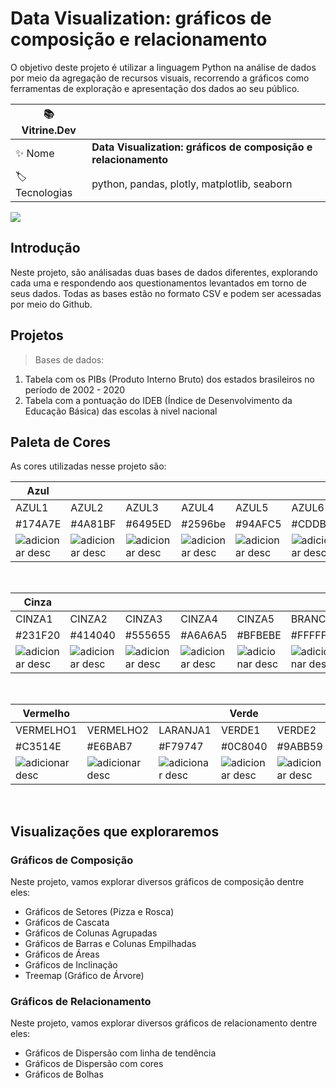# Data Visualization: gráficos de composição e relacionamento

O objetivo deste projeto é utilizar a linguagem Python na análise de dados por meio da agregação de recursos visuais, recorrendo a gráficos como ferramentas de exploração e apresentação dos dados ao seu público.


| :books: Vitrine.Dev |     |
| -------------  | --- |
| :sparkles: Nome        | **Data Visualization: gráficos de composição e relacionamento**
| :label: Tecnologias | python, pandas, plotly, matplotlib, seaborn

<!-- Inserir imagem com a #vitrinedev ao final do link -->
![](https://vitrinedev.s3.amazonaws.com/Diagrama+de+Visualiza%C3%A7%C3%A3o+de+Dados+(Andrew+Abela+-+Traduzido+por+Afonso+Rios).png#vitrinedev)

## Introdução

Neste projeto, são análisadas duas bases de dados diferentes, explorando cada uma e respondendo aos questionamentos levantados em torno de seus dados. Todas as bases estão no formato CSV e podem ser acessadas por meio do Github.

## Projetos

> Bases de dados:

<ol> 
  <li> Tabela com os PIBs (Produto Interno Bruto) dos estados brasileiros no período de 2002 - 2020</li>
  <li> Tabela com a pontuação do IDEB (Índice de Desenvolvimento da Educação Básica) das escolas à nivel nacional</li>
</ol>

## Paleta de Cores

As cores utilizadas nesse projeto são: 

|Azul||||||
|------|------|------|------|------|------|
| AZUL1 |AZUL2 |AZUL3 |AZUL4 |AZUL5 |AZUL6 |
|#174A7E | #4A81BF | #6495ED| #2596be | #94AFC5 | #CDDBF3 |
|![adicionar desc](https://github.com/alura-cursos/dataviz-graficos-composicao-relacionamento/blob/main/imagens/paleta_cores/AZUL1.png?raw=true)|![adicionar desc](https://github.com/alura-cursos/dataviz-graficos-composicao-relacionamento/blob/main/imagens/paleta_cores/AZUL2.png?raw=true)|![adicionar desc](https://github.com/alura-cursos/dataviz-graficos-composicao-relacionamento/blob/main/imagens/paleta_cores/AZUL3.png?raw=true)|![adicionar desc](https://github.com/alura-cursos/dataviz-graficos-composicao-relacionamento/blob/main/imagens/paleta_cores/AZUL4.png?raw=true)|![adicionar desc](https://github.com/alura-cursos/dataviz-graficos-composicao-relacionamento/blob/main/imagens/paleta_cores/AZUL5.png?raw=true)|![adicionar desc](https://github.com/alura-cursos/dataviz-graficos-composicao-relacionamento/blob/main/imagens/paleta_cores/AZUL6.png?raw=true) |

&nbsp;

|Cinza||||||
|------|------|------|------|------|------|
| CINZA1 |CINZA2 |CINZA3 |CINZA4 |CINZA5|BRANCO|
|#231F20 | #414040| #555655 | #A6A6A5| #BFBEBE |#FFFFFF|
| ![adicionar desc](https://github.com/alura-cursos/dataviz-graficos-composicao-relacionamento/blob/main/imagens/paleta_cores/CINZA1.png?raw=true)  |![adicionar desc](https://github.com/alura-cursos/dataviz-graficos-composicao-relacionamento/blob/main/imagens/paleta_cores/CINZA2.png?raw=true) |![adicionar desc](https://github.com/alura-cursos/dataviz-graficos-composicao-relacionamento/blob/main/imagens/paleta_cores/CINZA3.png?raw=true) |![adicionar desc](https://github.com/alura-cursos/dataviz-graficos-composicao-relacionamento/blob/main/imagens/paleta_cores/CINZA4.png?raw=true) |![adicionar desc](https://github.com/alura-cursos/dataviz-graficos-composicao-relacionamento/blob/main/imagens/paleta_cores/CINZA5.png?raw=true)|![adicionar desc](https://github.com/alura-cursos/dataviz-graficos-composicao-relacionamento/blob/main/imagens/paleta_cores/BRANCO.png?raw=true)|

&nbsp;

|Vermelho|||Verde|||
|------|------|------|------|------|------|
| VERMELHO1 |VERMELHO2 |LARANJA1 | VERDE1 |VERDE2 | VERDE3 |
|#C3514E | #E6BAB7 | #F79747|#0C8040 | #9ABB59 |#9ECCB3|
| ![adicionar desc](https://github.com/alura-cursos/dataviz-graficos-composicao-relacionamento/blob/main/imagens/paleta_cores/VERMELHO1.png?raw=true) |![adicionar desc](https://github.com/alura-cursos/dataviz-graficos-composicao-relacionamento/blob/main/imagens/paleta_cores/VERMELHO2.png?raw=true)|![adicionar desc](https://github.com/alura-cursos/dataviz-graficos-composicao-relacionamento/blob/main/imagens/paleta_cores/LARANJA1.png?raw=true)| ![adicionar desc](https://github.com/alura-cursos/dataviz-graficos-composicao-relacionamento/blob/main/imagens/paleta_cores/VERDE1.png?raw=true) |![adicionar desc](https://github.com/alura-cursos/dataviz-graficos-composicao-relacionamento/blob/main/imagens/paleta_cores/VERDE2.png?raw=true)|![adicionar desc](https://github.com/alura-cursos/dataviz-graficos-composicao-relacionamento/blob/main/imagens/paleta_cores/VERDE3.png?raw=true)|

&nbsp;

## Visualizações que exploraremos

### Gráficos de Composição

Neste projeto, vamos explorar diversos gráficos de composição dentre eles:

- Gráficos de Setores (Pizza e Rosca)
- Gráficos de Cascata
- Gráficos de Colunas Agrupadas
- Gráficos de Barras e Colunas Empilhadas
- Gráficos de Áreas
- Gráficos de Inclinação
- Treemap (Gráfico de Árvore)

### Gráficos de Relacionamento

Neste projeto, vamos explorar diversos gráficos de relacionamento dentre eles:

- Gráficos de Dispersão com linha de tendência
- Gráficos de Dispersão com cores
- Gráficos de Bolhas
